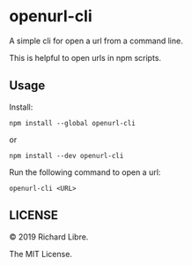 # openurl-cli

A simple cli for open a url from a command line.

This is helpful to open urls in npm scripts.

## Usage

Install:

```
npm install --global openurl-cli
```

or

```
npm install --dev openurl-cli
```

Run the following command to open a url:

```
openurl-cli <URL>
```

## LICENSE

© 2019 Richard Libre. 

The MIT License.
